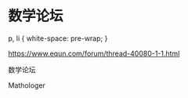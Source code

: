 # 数学论坛



 p, li { white-space: pre-wrap; } 

https://www.equn.com/forum/thread-40080-1-1.html

  

数学论坛

Mathologer










